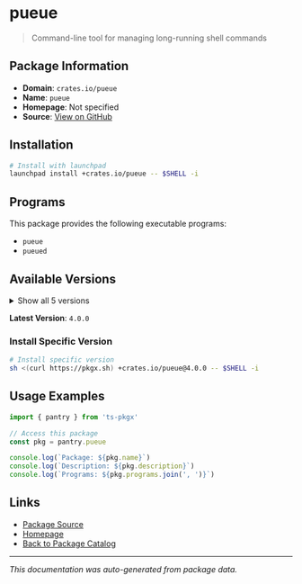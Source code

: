 # pueue

> Command-line tool for managing long-running shell commands

## Package Information

- **Domain**: `crates.io/pueue`
- **Name**: `pueue`
- **Homepage**: Not specified
- **Source**: [View on GitHub](https://github.com/pkgxdev/pantry/tree/main/projects/crates.io/pueue/package.yml)

## Installation

```bash
# Install with launchpad
launchpad install +crates.io/pueue -- $SHELL -i
```

## Programs

This package provides the following executable programs:

- `pueue`
- `pueued`

## Available Versions

<details>
<summary>Show all 5 versions</summary>

- `4.0.0`, `3.4.1`, `3.4.0`, `3.3.3`, `3.3.2`

</details>

**Latest Version**: `4.0.0`

### Install Specific Version

```bash
# Install specific version
sh <(curl https://pkgx.sh) +crates.io/pueue@4.0.0 -- $SHELL -i
```

## Usage Examples

```typescript
import { pantry } from 'ts-pkgx'

// Access this package
const pkg = pantry.pueue

console.log(`Package: ${pkg.name}`)
console.log(`Description: ${pkg.description}`)
console.log(`Programs: ${pkg.programs.join(', ')}`)
```

## Links

- [Package Source](https://github.com/pkgxdev/pantry/tree/main/projects/crates.io/pueue/package.yml)
- [Homepage](#)
- [Back to Package Catalog](../package-catalog.md)

---

*This documentation was auto-generated from package data.*
